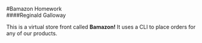 #Bamazon Homework <br>
####Reginald Galloway

This is a virtual store front called **Bamazon!** It uses a CLI to place orders for any of our products. 
